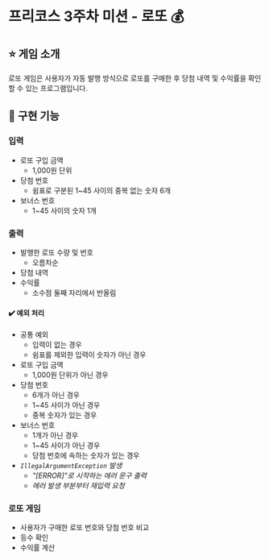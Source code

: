 # 프리코스 3주차 미션 - 로또 💰

## ⭐ 게임 소개
로또 게임은 사용자가 자동 발행 방식으로 로또를 구매한 후 당첨 내역 및 수익률을 확인할 수 있는 프로그램입니다.

## 📌 구현 기능
### 입력
+ 로또 구입 금액
  + 1,000원 단위
+ 당첨 번호
  + 쉼표로 구분된 1~45 사이의 중복 없는 숫자 6개
+ 보너스 번호
  + 1~45 사이의 숫자 1개

### 출력
+ 발행한 로또 수량 및 번호
  + 오름차순
+ 당첨 내역
+ 수익률
  + 소수점 둘째 자리에서 반올림

#### ✔️ 예외 처리
+ 공통 예외
    + 입력이 없는 경우
    + 쉼표를 제외한 입력이 숫자가 아닌 경우
+ 로또 구입 금액
  + 1,000원 단위가 아닌 경우
+ 당첨 번호
  + 6개가 아닌 경우
  + 1~45 사이가 아닌 경우
  + 중복 숫자가 있는 경우
+ 보너스 번호
  + 1개가 아닌 경우
  + 1~45 사이가 아닌 경우
  + 당첨 번호에 속하는 숫자가 있는 경우
+ *`IllegalArgumentException` 발생*
  + *"[ERROR]"로 시작하는 에러 문구 출력*
  + *에러 발생 부분부터 재입력 요청*

### 로또 게임
+ 사용자가 구매한 로또 번호와 당첨 번호 비교
+ 등수 확인
+ 수익률 계산